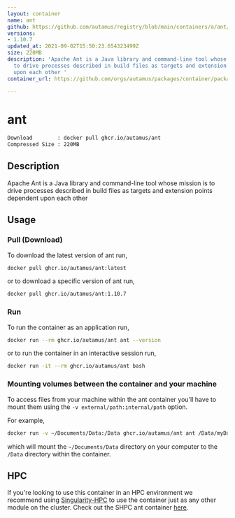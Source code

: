 ```yaml
---
layout: container
name: ant
github: https://github.com/autamus/registry/blob/main/containers/a/ant/spack.yaml
versions:
- 1.10.7
updated_at: 2021-09-02T15:50:23.654323499Z
size: 220MB
description: 'Apache Ant is a Java library and command-line tool whose mission is
  to drive processes described in build files as targets and extension points dependent
  upon each other '
container_url: https://github.com/orgs/autamus/packages/container/package/ant

---
```

# ant
```bash 
Download        : docker pull ghcr.io/autamus/ant
Compressed Size : 220MB
```

## Description
Apache Ant is a Java library and command-line tool whose mission is to drive processes described in build files as targets and extension points dependent upon each other 

## Usage
### Pull (Download)
To download the latest version of ant run,

```bash
docker pull ghcr.io/autamus/ant:latest
```

or to download a specific version of ant run,

```bash
docker pull ghcr.io/autamus/ant:1.10.7
```
### Run
To run the container as an application run,
```bash
docker run --rm ghcr.io/autamus/ant ant --version
```

or to run the container in an interactive session run,
```bash
docker run -it --rm ghcr.io/autamus/ant bash
```

### Mounting volumes between the container and your machine
To access files from your machine within the ant container you'll have to mount them using the `-v external/path:internal/path` option.

For example,
```bash
docker run -v ~/Documents/Data:/Data ghcr.io/autamus/ant ant /Data/myData.csv
```
which will mount the `~/Documents/Data` directory on your computer to the `/Data` directory within the container.

## HPC
If you're looking to use this container in an HPC environment we recommend using [Singularity-HPC](https://singularity-hpc.readthedocs.io) to use the container just as any other module on the cluster. Check out the SHPC ant container [here](https://singularityhub.github.io/singularity-hpc/r/ghcr.io-autamus-ant/).